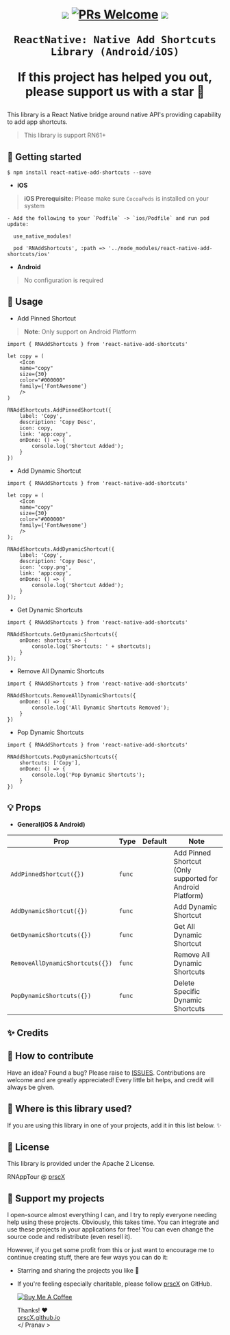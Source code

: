 <h1 align="center">

  <p align="center">
    <a href="https://www.npmjs.com/package/react-native-add-shortcuts"><img src="http://img.shields.io/npm/v/react-native-add-shortcuts.svg?style=flat" /></a>
    <a href="https://github.com/prscX/react-native-add-shortcuts/pulls"><img alt="PRs Welcome" src="https://img.shields.io/badge/PRs-welcome-brightgreen.svg" /></a>
    <a href="https://github.com/prscX/react-native-add-shortcuts#License"><img src="https://img.shields.io/npm/l/react-native-add-shortcuts.svg?style=flat" /></a>
  </p>

    ReactNative: Native Add Shortcuts Library (Android/iOS)

If this project has helped you out, please support us with a star 🌟

</h1>

This library is a React Native bridge around native API's providing capability to add app shortcuts.

> This library is support RN61+

## 📖 Getting started

`$ npm install react-native-add-shortcuts --save`

- **iOS**

> **iOS Prerequisite:** Please make sure `CocoaPods` is installed on your system

    - Add the following to your `Podfile` -> `ios/Podfile` and run pod update:

```
  use_native_modules!

  pod 'RNAddShortcuts', :path => '../node_modules/react-native-add-shortcuts/ios'
```

- **Android**

> No configuration is required

## 🎨 Usage

- Add Pinned Shortcut

> **Note**: Only support on Android Platform

```
import { RNAddShortcuts } from 'react-native-add-shortcuts'

let copy = (
    <Icon
    name="copy"
    size={30}
    color="#000000"
    family={'FontAwesome'}
    />
)

RNAddShortcuts.AddPinnedShortcut({
    label: 'Copy',
    description: 'Copy Desc',
    icon: copy,
    link: 'app:copy',
    onDone: () => {
        console.log('Shortcut Added');
    }
})

```

- Add Dynamic Shortcut

```
import { RNAddShortcuts } from 'react-native-add-shortcuts'

let copy = (
    <Icon
    name="copy"
    size={30}
    color="#000000"
    family={'FontAwesome'}
    />
);

RNAddShortcuts.AddDynamicShortcut({
    label: 'Copy',
    description: 'Copy Desc',
    icon: 'copy.png',
    link: 'app:copy',
    onDone: () => {
        console.log('Shortcut Added');
    }
});

```

- Get Dynamic Shortcuts

```
import { RNAddShortcuts } from 'react-native-add-shortcuts'

RNAddShortcuts.GetDynamicShortcuts({
    onDone: shortcuts => {
        console.log('Shortcuts: ' + shortcuts);
    }
});

```

- Remove All Dynamic Shortcuts

```
import { RNAddShortcuts } from 'react-native-add-shortcuts'

RNAddShortcuts.RemoveAllDynamicShortcuts({
    onDone: () => {
        console.log('All Dynamic Shortcuts Removed');
    }
})

```

- Pop Dynamic Shortcuts

```
import { RNAddShortcuts } from 'react-native-add-shortcuts'

RNAddShortcuts.PopDynamicShortcuts({
    shortcuts: ['Copy'],
    onDone: () => {
        console.log('Pop Dynamic Shortcuts');
    }
})

```

## 💡 Props

- **General(iOS & Android)**

| Prop                            | Type   | Default | Note                                                      |
| ------------------------------- | ------ | ------- | --------------------------------------------------------- |
| `AddPinnedShortcut({})`         | `func` |         | Add Pinned Shortcut (Only supported for Android Platform) |
| `AddDynamicShortcut({})`        | `func` |         | Add Dynamic Shortcut                                      |
| `GetDynamicShortcuts({})`       | `func` |         | Get All Dynamic Shortcut                                  |
| `RemoveAllDynamicShortcuts({})` | `func` |         | Remove All Dynamic Shortcuts                              |
| `PopDynamicShortcuts({})`       | `func` |         | Delete Specific Dynamic Shortcuts                         |

## ✨ Credits

## 🤔 How to contribute

Have an idea? Found a bug? Please raise to [ISSUES](https://github.com/prscX/react-native-add-shortcuts/issues).
Contributions are welcome and are greatly appreciated! Every little bit helps, and credit will always be given.

## 💫 Where is this library used?

If you are using this library in one of your projects, add it in this list below. ✨

## 📜 License

This library is provided under the Apache 2 License.

RNAppTour @ [prscX](https://github.com/prscX)

## 💖 Support my projects

I open-source almost everything I can, and I try to reply everyone needing help using these projects. Obviously, this takes time. You can integrate and use these projects in your applications for free! You can even change the source code and redistribute (even resell it).

However, if you get some profit from this or just want to encourage me to continue creating stuff, there are few ways you can do it:

- Starring and sharing the projects you like 🚀
- If you're feeling especially charitable, please follow [prscX](https://github.com/prscX) on GitHub.

  <a href="https://www.buymeacoffee.com/prscX" target="_blank"><img src="https://www.buymeacoffee.com/assets/img/custom_images/orange_img.png" alt="Buy Me A Coffee" style="height: auto !important;width: auto !important;" ></a>

  Thanks! ❤️
  <br/>
  [prscX.github.io](https://prscx.github.io)
  <br/>
  </ Pranav >
